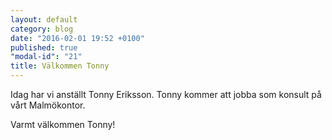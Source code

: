 ```yaml
---
layout: default
category: blog
date: "2016-02-01 19:52 +0100"
published: true
"modal-id": "21"
title: Välkommen Tonny
---
```


Idag har vi anställt Tonny Eriksson. Tonny kommer att jobba som konsult på vårt Malmökontor. 

Varmt välkommen Tonny!